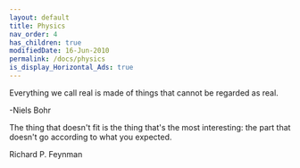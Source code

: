 ```yaml
---
layout: default
title: Physics
nav_order: 4
has_children: true
modifiedDate: 16-Jun-2010
permalink: /docs/physics
is_display_Horizontal_Ads: true
---
```


Everything we call real is made of things that cannot be regarded as real.

-Niels Bohr

The thing that doesn't fit is the thing that's the most interesting: the part that doesn't go according to what you expected.

Richard P. Feynman
